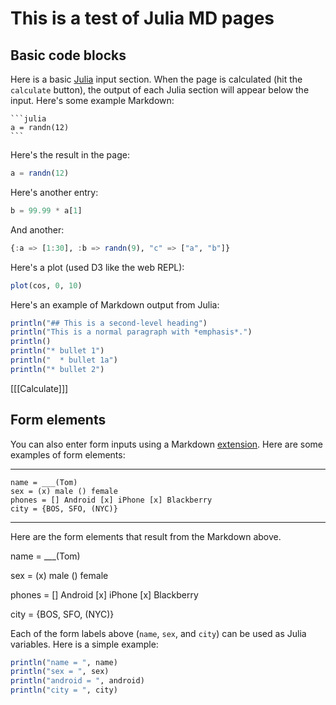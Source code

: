 # This is a test of Julia MD pages

## Basic code blocks

Here is a basic [Julia](http://www.julialang.org) input section. When the page is
calculated (hit the `calculate` button), the output of each Julia
section will appear below the input. Here's some example Markdown:

    ```julia
    a = randn(12)
    ```
Here's the result in the page:

```julia
a = randn(12)
```

Here's another entry:

```julia
b = 99.99 * a[1]
```

And another:

```julia
{:a => [1:30], :b => randn(9), "c" => ["a", "b"]}
```
Here's a plot (used D3 like the web REPL):

```julia
plot(cos, 0, 10)
```

Here's an example of Markdown output from Julia:


```julia  output=markdown
println("## This is a second-level heading")
println("This is a normal paragraph with *emphasis*.")
println()
println("* bullet 1")
println("  * bullet 1a")
println("* bullet 2")
```


[[[Calculate]]]

## Form elements

You can also enter form inputs using a Markdown
[extension](https://github.com/brikis98/wmd). Here are some examples
of form elements:
****
```
name = ___(Tom)
sex = (x) male () female
phones = [] Android [x] iPhone [x] Blackberry
city = {BOS, SFO, (NYC)}
```
****

Here are the form elements that result from the Markdown above.

name = ___(Tom)

sex = (x) male () female

phones = [] Android [x] iPhone [x] Blackberry

city = {BOS, SFO, (NYC)}

Each of the form labels above (`name`, `sex`, and `city`) can be used as Julia
variables. Here is a simple example:

```julia 
println("name = ", name)
println("sex = ", sex)
println("android = ", android)
println("city = ", city)
```

